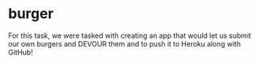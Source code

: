 # burger

For this task, we were tasked with creating an app that would let us submit our own burgers and DEVOUR them and to push it to Heroku along with GitHub!
